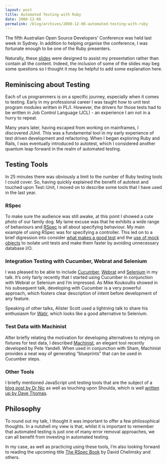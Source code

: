 ```yaml
---
layout: post
title: Automated Testing with Ruby
date: 2008-12-08
permalink: /blog/archives/2008-12-08-automated-testing-with-ruby
---
```


The fifth Australian Open Source Developers’ Conference was held last
week in Sydney. In addition to helping organise the conference, I was
fortunate enough to be one of the Ruby presenters.

Naturally, these [slides](https://www.slideshare.net/keithpitty/automated-testing-with-ruby-presentation) were designed to assist my presentation rather
than contain all the content. Indeed, the inclusion of some of the
slides may beg some questions so I thought it may be helpful to add some
explanation here.

## Reminiscing about Testing

Each of us programmers is on a specific journey, especially when it
comes to testing. Early in my professional career I was taught how to
unit test program modules written in PL/I. However, the drivers for
those tests had to be written in Job Control Language (JCL) - an
experience I am not in a hurry to repeat.

Many years later, having escaped from working on mainframes, I
discovered JUnit. This was a fundamental tool in my early experience of
test driven development and refactoring. When I began exploring Ruby and
Rails, I was eventually introduced to autotest, which I considered
another quantum leap forward in the realm of automated testing.

## Testing Tools

In 25 minutes there was obviously a limit to the number of Ruby testing
tools I could cover. So, having quickly explained the benefit of
autotest and touched upon Test::Unit, I moved on to describe some tools
that I have used in the last year.

### RSpec

To make sure the audience was still awake, at this point I showed a cute
photo of our family dog. My lame excuse was that he exhibits a wide
range of behaviours and [RSpec](http://rspec.info) is all about
specifying behaviour. My main example of using RSpec was for specifying
a controller. This led on to a brief digression into consider [what
makes a good
test](http://www.infoq.com/news/2008/10/qualities_good_test) and the
[use of mock
objects](http://rubyhoedown2008.confreaks.com/02-joe-obrien-and-jim-weirich-mock-dialogue.html)
to isolate unit tests and make them faster by avoiding unnecessary
database I/O.

### Integration Testing with Cucumber, Webrat and Selenium

I was pleased to be able to include
[Cucumber](http://github.com/aslakhellesoy/cucumber),
[Webrat](http://github.com/brynary/webrat) and
[Selenium](http://github.com/aslakhellesoy/cucumber/wikis/setting-up-selenium)
in my talk. It’s only fairly recently that I started using Cucumber in
conjunction with Webrat or Selenium and I’m impressed. As Mike
Koukoullis showed in his subsequent talk, developing with Cucumber is a
very powerful approach, which fosters clear description of intent before
development of any feature.

Speaking of other talks, Alister Scott used a lightning talk to share
his enthusiasm for [Watir](http://wtr.rubyforge.org/), which looks like
a good alternative to Selenium.

### Test Data with Machinist

After briefly relating the motivation for developing alternatives to
relying on fixtures for test data, I described
[Machinist](http://github.com/notahat/machinist), an elegant tool
recently developed by Pete Yandell. When used in conjunction with Sham,
Machinist provides a neat way of generating “blueprints” that can be
used in Cucumber steps.

### Other Tools

I briefly mentioned JavaScript unit testing tools that are the subject
of a [blog post by Dr
Nic](http://drnicwilliams.com/2008/01/04/autotesting-javascript-in-rails/)
as well as touching upon Shoulda, which is well [written up by Dave
Thomas](http://pragdave.blogs.pragprog.com/pragdave/2008/04/shoulda-used-th.html).

## Philosophy

To round out my talk, I thought it was important to offer a few
philosophical thoughts. In a nutshell my view is that, whilst it is
important to remember that automated testing is just one of many error
removal approaches, we can all benefit from investing in automated
testing.

In my case, as well as practicing using these tools, I’m also looking
forward to reading the upcoming title [The RSpec
Book](http://pragprog.com/titles/achbd/the-rspec-book) by David
Chelimsky and others.
